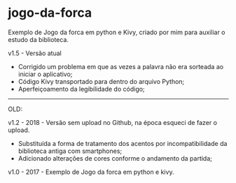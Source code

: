 # jogo-da-forca

Exemplo de Jogo da forca em python e Kivy, criado por mim para auxiliar o estudo da biblioteca.

v1.5 - Versão atual
- Corrigido um problema em que as vezes a palavra não era sorteada ao iniciar o aplicativo;
- Código Kivy transportado para dentro do arquivo Python;
- Aperfeiçoamento da legibilidade do código;


----------------------------------------------------
OLD:

v1.2 - 2018 - Versão sem upload no Github, na época esqueci de fazer o upload.
- Substituída a forma de tratamento dos acentos por incompatibilidade da biblioteca antiga com smartphones;
- Adicionado alterações de cores conforme o andamento da partida;

v1.0 - 2017 - Exemplo de Jogo da forca em python e kivy.

